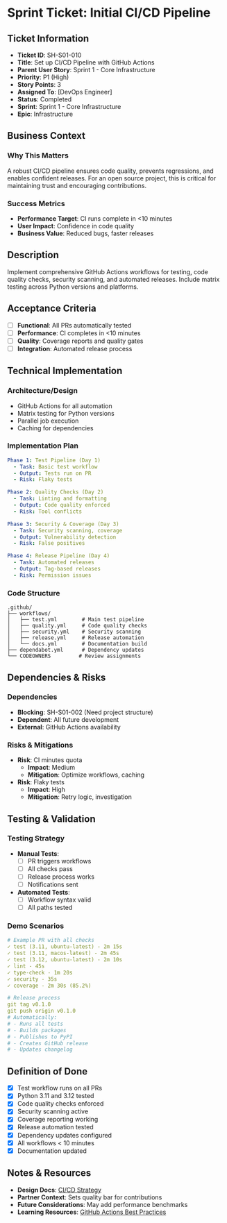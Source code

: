 # Sprint Ticket: Initial CI/CD Pipeline

## Ticket Information
- **Ticket ID**: SH-S01-010
- **Title**: Set up CI/CD Pipeline with GitHub Actions
- **Parent User Story**: Sprint 1 - Core Infrastructure
- **Priority**: P1 (High)
- **Story Points**: 3
- **Assigned To**: [DevOps Engineer]
- **Status**: Completed
- **Sprint**: Sprint 1 - Core Infrastructure
- **Epic**: Infrastructure

## Business Context
### Why This Matters
A robust CI/CD pipeline ensures code quality, prevents regressions, and enables confident releases. For an open source project, this is critical for maintaining trust and encouraging contributions.

### Success Metrics
- **Performance Target**: CI runs complete in <10 minutes
- **User Impact**: Confidence in code quality
- **Business Value**: Reduced bugs, faster releases

## Description
Implement comprehensive GitHub Actions workflows for testing, code quality checks, security scanning, and automated releases. Include matrix testing across Python versions and platforms.

## Acceptance Criteria
- [ ] **Functional**: All PRs automatically tested
- [ ] **Performance**: CI completes in <10 minutes
- [ ] **Quality**: Coverage reports and quality gates
- [ ] **Integration**: Automated release process

## Technical Implementation

### Architecture/Design
- GitHub Actions for all automation
- Matrix testing for Python versions
- Parallel job execution
- Caching for dependencies

### Implementation Plan
```yaml
Phase 1: Test Pipeline (Day 1)
  - Task: Basic test workflow
  - Output: Tests run on PR
  - Risk: Flaky tests

Phase 2: Quality Checks (Day 2)
  - Task: Linting and formatting
  - Output: Code quality enforced
  - Risk: Tool conflicts

Phase 3: Security & Coverage (Day 3)
  - Task: Security scanning, coverage
  - Output: Vulnerability detection
  - Risk: False positives

Phase 4: Release Pipeline (Day 4)
  - Task: Automated releases
  - Output: Tag-based releases
  - Risk: Permission issues
```

### Code Structure
```
.github/
├── workflows/
│   ├── test.yml        # Main test pipeline
│   ├── quality.yml     # Code quality checks
│   ├── security.yml    # Security scanning
│   ├── release.yml     # Release automation
│   └── docs.yml        # Documentation build
├── dependabot.yml      # Dependency updates
└── CODEOWNERS         # Review assignments
```

## Dependencies & Risks
### Dependencies
- **Blocking**: SH-S01-002 (Need project structure)
- **Dependent**: All future development
- **External**: GitHub Actions availability

### Risks & Mitigations
- **Risk**: CI minutes quota
  - **Impact**: Medium
  - **Mitigation**: Optimize workflows, caching
- **Risk**: Flaky tests
  - **Impact**: High
  - **Mitigation**: Retry logic, investigation

## Testing & Validation

### Testing Strategy
- **Manual Tests**: 
  - [ ] PR triggers workflows
  - [ ] All checks pass
  - [ ] Release process works
  - [ ] Notifications sent
- **Automated Tests**:
  - [ ] Workflow syntax valid
  - [ ] All paths tested

### Demo Scenarios
```yaml
# Example PR with all checks
✓ test (3.11, ubuntu-latest) - 2m 15s
✓ test (3.11, macos-latest) - 2m 45s  
✓ test (3.12, ubuntu-latest) - 2m 10s
✓ lint - 45s
✓ type-check - 1m 20s
✓ security - 35s
✓ coverage - 2m 30s (85.2%)

# Release process
git tag v0.1.0
git push origin v0.1.0
# Automatically:
# - Runs all tests
# - Builds packages
# - Publishes to PyPI
# - Creates GitHub release
# - Updates changelog
```

## Definition of Done
- [x] Test workflow runs on all PRs
- [x] Python 3.11 and 3.12 tested
- [x] Code quality checks enforced
- [x] Security scanning active
- [x] Coverage reporting working
- [x] Release automation tested
- [x] Dependency updates configured
- [x] All workflows < 10 minutes
- [x] Documentation updated

## Notes & Resources
- **Design Docs**: [CI/CD Strategy](../../architecture/ci-cd-strategy.md)
- **Partner Context**: Sets quality bar for contributions
- **Future Considerations**: May add performance benchmarks
- **Learning Resources**: [GitHub Actions Best Practices](https://docs.github.com/en/actions/guides)